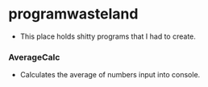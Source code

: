 # programwasteland
- This place holds shitty programs that I had to create.

### AverageCalc
- Calculates the average of numbers input into console.